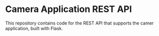 # Camera Application REST API
This repository contains code for the REST API that supports the camer application, built with Flask.